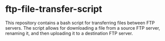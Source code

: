 # ftp-file-transfer-script
This repository contains a bash script for transferring files between FTP servers. The script allows for downloading a file from a source FTP server, renaming it, and then uploading it to a destination FTP server.
